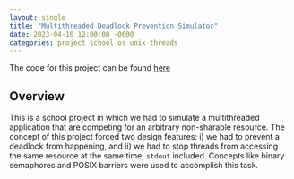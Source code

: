 ```yaml
---
layout: single
title: "Multithreaded Deadlock Prevention Simulator"
date: 2023-04-10 12:00:00 -0600
categories: project school os unix threads
---
```


The code for this project can be found [here](https://github.com/waridh/CMPUT_379/tree/main/a4)

## Overview

This is a school project in which we had to simulate a multithreaded application
that are competing for an arbitrary non-sharable resource. The concept of this
project forced two design features: i) we had to prevent a deadlock from
happening, and ii) we had to stop threads from accessing the same resource at
the same time, `stdout` included. Concepts like binary semaphores and POSIX
barriers were used to accomplish this task.
